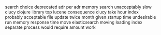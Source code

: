search choice deprecated adr per adr memory search unacceptably slow clucy clojure library top lucene consequence clucy take hour index probably acceptable file update twice month given startup time undesirable run memory response time move elasticsearch moving loading index separate process would require amount work